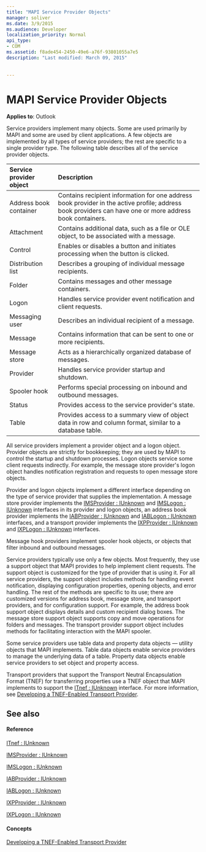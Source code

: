 ```yaml
---
title: "MAPI Service Provider Objects"
manager: soliver
ms.date: 3/9/2015
ms.audience: Developer
localization_priority: Normal
api_type:
- COM
ms.assetid: f8ade454-2450-49e6-a76f-93801055a7e5
description: "Last modified: March 09, 2015"
 
 
---
```


# MAPI Service Provider Objects

  
  
**Applies to**: Outlook 
  
Service providers implement many objects. Some are used primarily by MAPI and some are used by client applications. A few objects are implemented by all types of service providers; the rest are specific to a single provider type. The following table describes all of the service provider objects.
  
|**Service provider object**|**Description**|
|:-----|:-----|
|Address book container  <br/> |Contains recipient information for one address book provider in the active profile; address book providers can have one or more address book containers.  <br/> |
|Attachment  <br/> |Contains additional data, such as a file or OLE object, to be associated with a message.  <br/> |
|Control  <br/> |Enables or disables a button and initiates processing when the button is clicked.  <br/> |
|Distribution list  <br/> |Describes a grouping of individual message recipients.  <br/> |
|Folder  <br/> |Contains messages and other message containers.  <br/> |
|Logon  <br/> |Handles service provider event notification and client requests.  <br/> |
|Messaging user  <br/> |Describes an individual recipient of a message.  <br/> |
|Message  <br/> |Contains information that can be sent to one or more recipients.  <br/> |
|Message store  <br/> |Acts as a hierarchically organized database of messages.  <br/> |
|Provider  <br/> |Handles service provider startup and shutdown.  <br/> |
|Spooler hook  <br/> |Performs special processing on inbound and outbound messages.  <br/> |
|Status  <br/> |Provides access to the service provider's state.  <br/> |
|Table  <br/> |Provides access to a summary view of object data in row and column format, similar to a database table.  <br/> |
   
All service providers implement a provider object and a logon object. Provider objects are strictly for bookkeeping; they are used by MAPI to control the startup and shutdown processes. Logon objects service some client requests indirectly. For example, the message store provider's logon object handles notification registration and requests to open message store objects. 
  
Provider and logon objects implement a different interface depending on the type of service provider that supplies the implementation. A message store provider implements the [IMSProvider : IUnknown](imsprovideriunknown.md) and [IMSLogon : IUnknown](imslogoniunknown.md) interfaces in its provider and logon objects, an address book provider implements the [IABProvider : IUnknown](iabprovideriunknown.md) and [IABLogon : IUnknown](iablogoniunknown.md) interfaces, and a transport provider implements the [IXPProvider : IUnknown](ixpprovideriunknown.md) and [IXPLogon : IUnknown](ixplogoniunknown.md) interfaces. 
  
Message hook providers implement spooler hook objects, or objects that filter inbound and outbound messages.
  
Service providers typically use only a few objects. Most frequently, they use a support object that MAPI provides to help implement client requests. The support object is customized for the type of provider that is using it. For all service providers, the support object includes methods for handling event notification, displaying configuration properties, opening objects, and error handling. The rest of the methods are specific to its use; there are customized versions for address book, message store, and transport providers, and for configuration support. For example, the address book support object displays details and custom recipient dialog boxes. The message store support object supports copy and move operations for folders and messages. The transport provider support object includes methods for facilitating interaction with the MAPI spooler. 
  
Some service providers use table data and property data objects — utility objects that MAPI implements. Table data objects enable service providers to manage the underlying data of a table. Property data objects enable service providers to set object and property access. 
  
Transport providers that support the Transport Neutral Encapsulation Format (TNEF) for transferring properties use a TNEF object that MAPI implements to support the [ITnef : IUnknown](itnefiunknown.md) interface. For more information, see [Developing a TNEF-Enabled Transport Provider](developing-a-tnef-enabled-transport-provider.md). 
  
## See also

#### Reference

[ITnef : IUnknown](itnefiunknown.md)
  
[IMSProvider : IUnknown](imsprovideriunknown.md)
  
[IMSLogon : IUnknown](imslogoniunknown.md)
  
[IABProvider : IUnknown](iabprovideriunknown.md)
  
[IABLogon : IUnknown](iablogoniunknown.md)
  
[IXPProvider : IUnknown](ixpprovideriunknown.md)
  
[IXPLogon : IUnknown](ixplogoniunknown.md)
#### Concepts

[Developing a TNEF-Enabled Transport Provider](developing-a-tnef-enabled-transport-provider.md)

